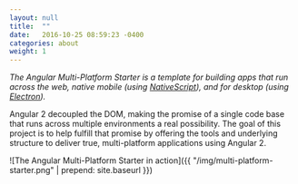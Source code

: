 ```yaml
---
layout: null
title:  ""
date:   2016-10-25 08:59:23 -0400
categories: about
weight: 1
---
```


*The Angular Multi-Platform Starter is a template for building apps that run across the web, native mobile (using [NativeScript](https://www.nativescript.org/)), and for desktop (using [Electron](http://electron.atom.io/)).*

Angular 2 decoupled the DOM, making the promise of a single code base that runs across multiple environments a real possibility. The goal of this project is to help fulfill that promise by offering the tools and underlying structure to deliver true, multi-platform applications using Angular 2.

![The Angular Multi-Platform Starter in action]({{ "/img/multi-platform-starter.png" | prepend: site.baseurl }})
